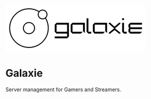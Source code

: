 
<img src="https://raw.githubusercontent.com/mitgobla/Galaxie/master/client/resources/logo/logo-transparent-128.png"><span><img src="https://raw.githubusercontent.com/mitgobla/Galaxie/master/client/resources/logo/logo-text-transparent-128.png"></span></div></div>

# Galaxie

 Server management for Gamers and Streamers.
